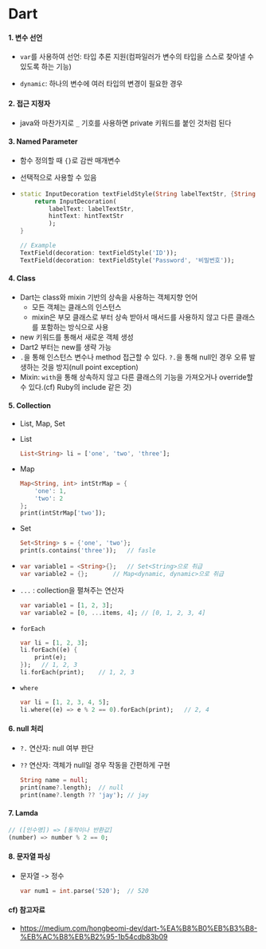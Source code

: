 



#  Dart



#### 1. 변수 선언

- `var`를 사용하여 선언: 타입 추론 지원(컴파일러가 변수의 타입을 스스로 찾아낼  수 있도록 하는 기능)

- `dynamic`: 하나의 변수에 여러 타입의 변경이 필요한 경우

  

#### 2. 접근 지정자

- java와 마찬가지로 `_` 기호를 사용하면 private 키워드를 붙인 것처럼 된다

  

#### 3. Named Parameter

- 함수 정의할 때 `{}`로 감싼 매개변수

- 선택적으로 사용할 수 있음

- ```Dart
  static InputDecoration textFieldStyle(String labelTextStr, {String hintTextStr}) {
      return InputDecoration(
          labelText: labelTextStr,
          hintText: hintTextStr
          );
  }
  
  // Example
  TextField(decoration: textFieldStyle('ID'));
  TextField(decoration: textFieldStyle('Password', '비밀번호'));
  ```



#### 4. Class

- Dart는 class와 mixin 기반의 상속을 사용하는 객체지향 언어
  - 모든 객체는 클래스의 인스턴스
  - mixin은 부모 클래스로 부터 상속 받아서 매서드를 사용하지 않고 다른 클래스를 포함하는 방식으로 사용
- new 키워드를 통해서 새로운 객체 생성
- Dart2 부터는 new를 생략 가능 
- `.`을 통해 인스턴스 변수나 method 접근할 수 있다. `?.`을 통해 null인 경우 오류 발생하는 것을 방지(null point exception)
- Mixin: `with`을 통해 상속하지 않고 다른 클래스의 기능을 가져오거나 override할 수 있다.(cf) Ruby의 include 같은 것)



#### 5. Collection

- List, Map, Set

- List

  ```dart
  List<String> li = ['one', 'two', 'three'];
  ```

- Map

  ```dart
  Map<String, int> intStrMap = {
      'one': 1,
      'two': 2
  };
  print(intStrMap['two']);
  ```

- Set

  ```dart
  Set<String> s = {'one', 'two'};
  print(s.contains('three'));	// fasle
  ```

- ```dart
  var variable1 = <String>{};	// Set<String>으로 취급
  var variable2 = {};		// Map<dynamic, dynamic>으로 취급
  ```

- `...` : collection을 펼쳐주는 연산자

  ```dart
  var variable1 = [1, 2, 3];
  var variable2 = [0, ...items, 4];	// [0, 1, 2, 3, 4]
  ```

- `forEach`

  ```dart
  var li = [1, 2, 3];
  li.forEach((e) {
      print(e);
  });	// 1, 2, 3
  li.forEach(print);	// 1, 2, 3
  ```

- `where`

  ```dart
  var li = [1, 2, 3, 4, 5];
  li.where((e) => e % 2 == 0).forEach(print);	// 2, 4
  ```



#### 6. null 처리

- `?.` 연산자: null 여부 판단

- `??` 연산자: 객체가 null일 경우 작동을 간편하게 구현

  ```dart
  String name = null;
  print(name?.length);	// null
  print(name?.length ?? 'jay');	// jay
  ```



#### 7. Lamda

```dart
// ([인수명]) => [동작이나 반환값]
(number) => number % 2 == 0;
```



#### 8. 문자열 파싱

- 문자열 -> 정수

  ```dart
  var num1 = int.parse('520');	// 520
  ```



#### cf) 참고자료

- https://medium.com/hongbeomi-dev/dart-%EA%B8%B0%EB%B3%B8-%EB%AC%B8%EB%B2%95-1b54cdb83b09